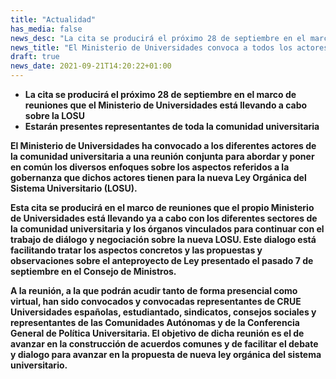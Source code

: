 ```yaml
---
title: "Actualidad"
has_media: false
news_desc: "La cita se producirá el próximo 28 de septiembre en el marco de reuniones que el Ministerio de Universidades está llevando a cabo sobre la LOSU. Estarán presentes representantes de toda la comunidad universitaria"
news_title: "El Ministerio de Universidades convoca a todos los actores de la comunidad universitaria para tratar conjuntamente la gobernanza en la nueva Ley"
draft: true
news_date: 2021-09-21T14:20:22+01:00
---
```

<ul>
<li><b>La cita se producir&aacute; el pr&oacute;ximo 28 de septiembre en el marco de reuniones que el Ministerio de Universidades est&aacute; llevando a cabo sobre la LOSU</li>
<li><b>Estar&aacute;n presentes representantes de toda la comunidad universitaria</li>
</ul>
<p>El Ministerio de Universidades ha convocado a los diferentes actores de la comunidad universitaria a una reuni&oacute;n conjunta para abordar y poner en com&uacute;n los diversos enfoques sobre los aspectos referidos a la gobernanza que dichos actores tienen para la nueva Ley Org&aacute;nica del Sistema Universitario (LOSU).</p>
<p>Esta cita se producir&aacute; en el marco de reuniones que el propio Ministerio de Universidades est&aacute; llevando ya a cabo con los diferentes sectores de la comunidad universitaria y los &oacute;rganos vinculados para continuar con el trabajo de di&aacute;logo y negociaci&oacute;n sobre la nueva LOSU. Este dialogo est&aacute; facilitando tratar los aspectos concretos y las propuestas y observaciones sobre el anteproyecto de Ley presentado el pasado 7 de septiembre en el Consejo de Ministros.</p>
<p>A la reuni&oacute;n, a la que podr&aacute;n acudir tanto de forma presencial como virtual, han sido convocados y convocadas representantes de CRUE Universidades espa&ntilde;olas, estudiantado, sindicatos, consejos sociales y representantes de las Comunidades Aut&oacute;nomas y de la Conferencia General de Pol&iacute;tica Universitaria. El objetivo de dicha reuni&oacute;n es el de avanzar en la construcci&oacute;n de acuerdos comunes y de facilitar el debate y dialogo para avanzar en la propuesta de nueva ley org&aacute;nica del sistema universitario.</p>